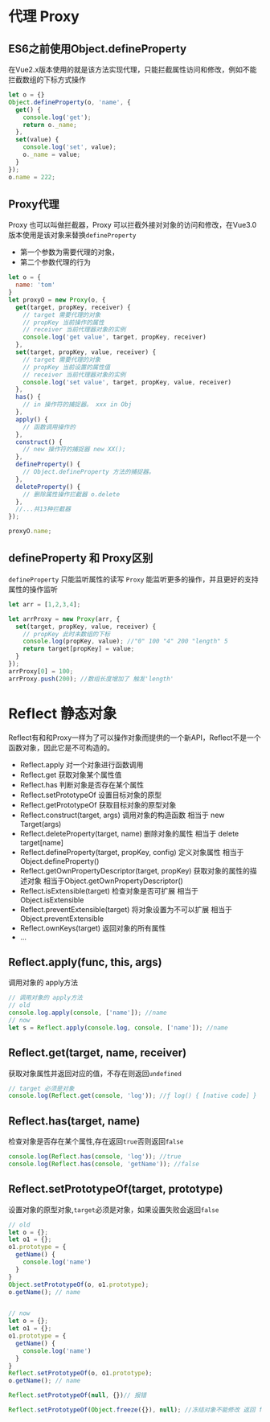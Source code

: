 
# 代理 Proxy

## ES6之前使用Object.defineProperty
在Vue2.x版本使用的就是该方法实现代理，只能拦截属性访问和修改，例如不能拦截数组的下标方式操作
```javascript
let o = {}
Object.defineProperty(o, 'name', {
  get() {
    console.log('get');
    return o._name;
  },
  set(value) {
    console.log('set', value);
    o._name = value;
  }
});
o.name = 222;
```
## Proxy代理
Proxy 也可以叫做拦截器，Proxy 可以拦截外接对对象的访问和修改，在Vue3.0版本使用是该对象来替换`defineProperty`   
* 第一个参数为需要代理的对象，
* 第二个参数代理的行为
```javascript
let o = {
  name: 'tom'
}
let proxyO = new Proxy(o, {
  get(target, propKey, receiver) {
    // target 需要代理的对象
    // propKey 当前操作的属性
    // receiver 当前代理器对象的实例
    console.log('get value', target, propKey, receiver)
  },
  set(target, propKey, value, receiver) {
    // target 需要代理的对象
    // propKey 当前设置的属性值
    // receiver 当前代理器对象的实例
    console.log('set value', target, propKey, value, receiver)
  },
  has() {
    // in 操作符的捕捉器。 xxx in Obj
  },
  apply() {
    // 函数调用操作的
  },
  construct() {
    // new 操作符的捕捉器 new XX();
  },
  defineProperty() {
    // Object.defineProperty 方法的捕捉器。
  },
  deleteProperty() {
    // 删除属性操作拦截器 o.delete
  },
  //...共13种拦截器
});

proxyO.name;
```

## defineProperty 和 Proxy区别
`defineProperty` 只能监听属性的读写 `Proxy` 能监听更多的操作，并且更好的支持属性的操作监听
```javascript
let arr = [1,2,3,4];

let arrProxy = new Proxy(arr, {
  set(target, propKey, value, receiver) {
    // propKey 此时未数组的下标
    console.log(propKey, value); //"0" 100 "4" 200 "length" 5
    return target[propKey] = value;
  }
});
arrProxy[0] = 100;
arrProxy.push(200); //数组长度增加了 触发'length'
```

# Reflect 静态对象
Reflect有和和Proxy一样为了可以操作对象而提供的一个新API，Reflect不是一个函数对象，因此它是不可构造的。
* Reflect.apply 对一个对象进行函数调用
* Reflect.get 获取对象某个属性值
* Reflect.has 判断对象是否存在某个属性
* Reflect.setPrototypeOf 设置目标对象的原型
* Reflect.getPrototypeOf 获取目标对象的原型对象
* Reflect.construct(target, args) 调用对象的构造函数 相当于 new Target(args)
* Reflect.deleteProperty(target, name) 删除对象的属性 相当于 delete target[name]
* Reflect.defineProperty(target, propKey, config)  定义对象属性 相当于Object.defineProperty()
* Reflect.getOwnPropertyDescriptor(target, propKey) 获取对象的属性的描述对象 相当于Object.getOwnPropertyDescriptor()
* Reflect.isExtensible(target) 检查对象是否可扩展 相当于Object.isExtensible
* Reflect.preventExtensible(target) 将对象设置为不可以扩展 相当于Object.preventExtensible
* Reflect.ownKeys(target) 返回对象的所有属性
* ...

## Reflect.apply(func, this, args)
调用对象的 apply方法
```javascript
// 调用对象的 apply方法
// old 
console.log.apply(console, ['name']); //name
// now
let s = Reflect.apply(console.log, console, ['name']); //name
```

## Reflect.get(target, name, receiver)
获取对象属性并返回对应的值，不存在则返回`undefined`
```javascript
// target 必须是对象 
console.log(Reflect.get(console, 'log')); //ƒ log() { [native code] }
```

## Reflect.has(target, name)
检查对象是否存在某个属性,存在返回`true`否则返回`false`
```javascript
console.log(Reflect.has(console, 'log')); //true
console.log(Reflect.has(console, 'getName')); //false
```

## Reflect.setPrototypeOf(target, prototype)
设置对象的原型对象,`target`必须是对象，如果设置失败会返回`false`
```javascript
// old
let o = {};
let o1 = {};
o1.prototype = {
  getName() {
    console.log('name')
  }
}
Object.setPrototypeOf(o, o1.prototype);
o.getName(); // name


// now
let o = {};
let o1 = {};
o1.prototype = {
  getName() {
    console.log('name')
  }
}
Reflect.setPrototypeOf(o, o1.prototype);
o.getName(); // name

Reflect.setPrototypeOf(null, {})// 报错

Reflect.setPrototypeOf(Object.freeze({}), null); //冻结对象不能修改 返回 false
```